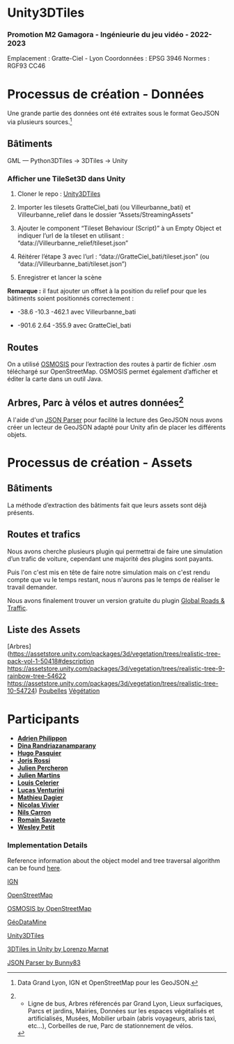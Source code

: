 # Unity3DTiles

### Promotion M2 Gamagora - Ingénieurie du jeu vidéo - 2022-2023

Emplacement : Gratte-Ciel - Lyon
Coordonnées : EPSG 3946
Normes : RGF93 CC46


# Processus de création - Données

Une grande partie des données ont été extraites sous le format GeoJSON via plusieurs sources.[^1]
[^1]: Data Grand Lyon, IGN et OpenStreetMap[^2] pour les GeoJSON.
[^2]: GéoDataMine a été utilisé pour facilité l’extraction de données sur OpenStreetMap et plus majoritairement des .osm.
*[IGN]: Institut National de l'Information Géographique et Forestière

## Bâtiments

GML — Python3DTiles → 3DTiles → Unity

### Afficher une TileSet3D dans Unity

1.  Cloner le repo : [Unity3DTiles](https://github.com/NASA-AMMOS/Unity3DTiles)
    
2.  Importer les tilesets GratteCiel_bati (ou Villeurbanne_bati) et Villeurbanne_relief dans le dossier “Assets/StreamingAssets”
    
3.  Ajouter le component “Tileset Behaviour (Script)” à un Empty Object et indiquer l’url de la tileset en utilisant : “data://Villeurbanne_relief/tileset.json”
    
4.  Réitérer l’étape 3 avec l’url : “data://GratteCiel_bati/tileset.json” (ou “data://Villeurbanne_bati/tileset.json”)
    
5.  Enregistrer et lancer la scène

**Remarque :** il faut ajouter un offset à la position du relief pour que les bâtiments soient positionnés correctement :

-   -38.6 -10.3 -462.1 avec Villeurbanne_bati
    
-   -901.6 2.64 -355.9 avec GratteCiel_bati

## Routes

On a utilisé [OSMOSIS](https://github.com/openstreetmap/osmosis/releases/tag/0.48.3) pour l’extraction des routes à partir de fichier .osm téléchargé sur OpenStreetMap. OSMOSIS permet également d’afficher et éditer la carte dans un outil Java.

## Arbres, Parc à vélos et autres données[^3]
[^3]: - Ligne de bus,
Arbres référencés par Grand Lyon,
Lieux surfaciques,
Parcs et jardins,
Mairies,
Données sur les espaces végétalisés et artificialisés,
Musées,
Mobilier urbain (abris voyageurs, abris taxi, etc…),
Corbeilles de rue,
Parc de stationnement de vélos.

A l'aide d'un [JSON Parser](https://github.com/Bunny83/SimpleJSON) pour facilité la lecture des GeoJSON nous avons créer un lecteur de GeoJSON adapté pour Unity afin de placer les différents objets.

# Processus de création - Assets

## Bâtiments

La méthode d’extraction des bâtiments fait que leurs assets sont déjà présents.

## Routes et trafics

Nous avons cherche plusieurs plugin qui permettrai de faire une simulation d’un trafic de voiture, cependant une majorité des plugins sont payants.

Puis l'on c'est mis en tête de faire notre simulation mais on c'est rendu compte que vu le temps restant, nous n'aurons pas le temps de réaliser le travail demander.

Nous avons finalement trouver un version gratuite du plugin [Global Roads & Traffic](https://assetstore.unity.com/packages/3d/environments/roadways/global-roads-traffic-lite-218045).

## Liste des Assets

[Arbres](https://assetstore.unity.com/packages/3d/vegetation/trees/realistic-tree-pack-vol-1-50418#description
         https://assetstore.unity.com/packages/3d/vegetation/trees/realistic-tree-9-rainbow-tree-54622
         https://assetstore.unity.com/packages/3d/vegetation/trees/realistic-tree-10-54724)
[Poubelles](https://assetstore.unity.com/packages/3d/props/waste-can-pbr-224775)
[Végétation](https://assetstore.unity.com/packages/3d/environments/smm-stylized-grass-184975)

# Participants

* [**Adrien Philippon**](https://github.com/adrimyla)
* [**Dina Randriazanamparany**](https://github.com/Dina-MR)
* [**Hugo Pasquier**](https://github.com/HugoPasquier)
* [**Joris Rossi**](https://github.com/Aikkyo)
* [**Julien Percheron**](https://github.com/JulienPercheron)
* [**Julien Martins**](https://github.com/julien-martins)
* [**Louis Celerier**](https://github.com/Louis-Celerier)
* [**Lucas Venturini**](https://github.com/venturinilucas)
* [**Mathieu Dagier**](https://github.com/Matda43)
* [**Nicolas Vivier**](https://github.com/Nicovi15)
* [**Nils Carron**](https://github.com/NilsCarron)
* [**Romain Savaete**](https://github.com/Savro01)
* [**Wesley Petit**](https://github.com/wesley-petit)

### Implementation Details

Reference information about the object model and tree traversal algorithm can be found [here](Docs\AlgorithmReference.md).

[IGN](https://geoservices.ign.fr/)

[OpenStreetMap](https://www.openstreetmap.fr/)

[OSMOSIS by OpenStreetMap](https://github.com/openstreetmap/osmosis/releases/tag/0.48.3)

[GéoDataMine ](https://geodatamine.fr/)

[Unity3DTiles](https://github.com/NASA-AMMOS/Unity3DTiles)

[3DTiles in Unity by Lorenzo Marnat](https://github.com/VCityTeam/UD-SV/blob/master/ImplementationKnowHow/3DTiles_in_Unity.md)

[JSON Parser by Bunny83](https://github.com/Bunny83/SimpleJSON)

